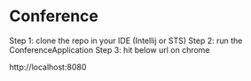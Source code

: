 # Conference
Step 1: clone the repo in your IDE (Intellij or STS)
Step 2: run the ConferenceApplication
Step 3: hit below url on chrome

http://localhost:8080
